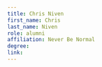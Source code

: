 ```yaml
---
title: Chris Niven
first_name: Chris
last_name: Niven
role: alumni
affiliation: Never Be Normal
degree:
link:
---
```

